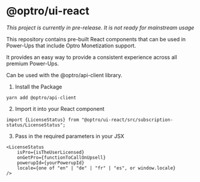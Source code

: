# @optro/ui-react

*This project is currently in pre-release. It is not ready for mainstream usage*

This repository contains pre-built React components that can be used in Power-Ups that include Optro Monetization support.

It provides an easy way to provide a consistent experience across all premium Power-Ups.

Can be used with the @optro/api-client library.

1. Install the Package

```
yarn add @optro/api-client
```

2. Import it into your React component

```
import {LicenseStatus} from "@optro/ui-react/src/subscription-status/LicenseStatus";
```

3. Pass in the required parameters in your JSX

```
<LicenseStatus
    isPro={isTheUserLicensed}
    onGetPro={functionToCallOnUpsell}
    powerupId={yourPowerupId}
    locale={one of "en" | "de" | "fr" | "es", or window.locale}
/>
```
